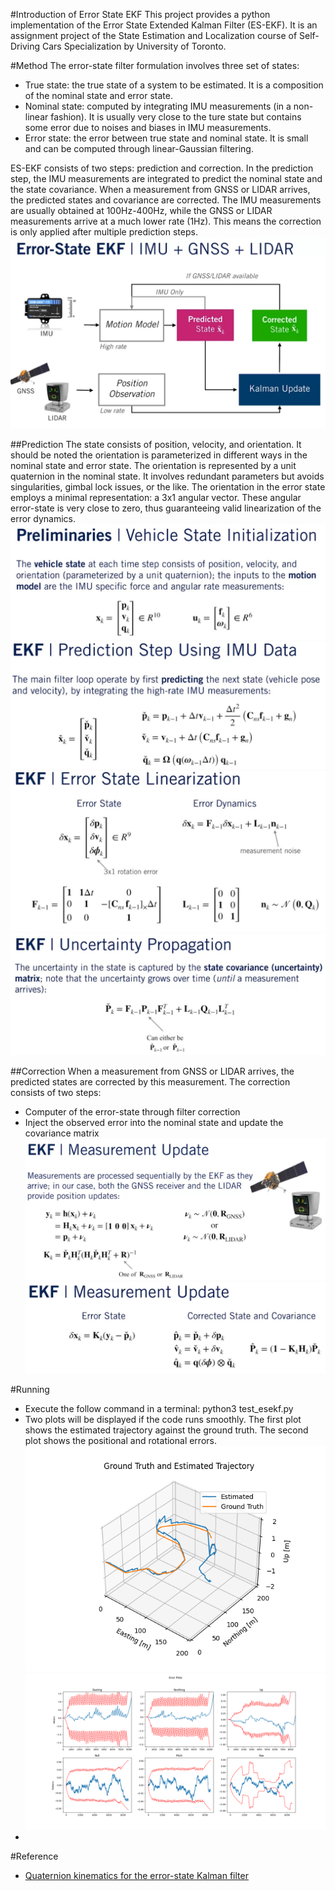 #Introduction of Error State EKF
This project provides a python implementation of the 
Error State Extended Kalman Filter (ES-EKF). It is an 
assignment project of the State Estimation and Localization course
of Self-Driving Cars Specialization by University of Toronto.

#Method
The error-state filter formulation involves three set of states:
- True state: the true state of a system to be estimated. It is
a composition of the nominal state and error state.
- Nominal state: computed by integrating IMU measurements 
(in a non-linear fashion). It is usually very close to the ture state
but contains some error due to noises and biases in IMU measurements.
- Error state: the error between true state and nominal state. It is small
and can be computed through linear-Gaussian filtering.

ES-EKF consists of two steps: prediction and correction. 
In the prediction step, the IMU measurements are integrated to predict 
the nominal state and the state covariance. When a measurement 
from GNSS or LIDAR arrives, the predicted states and covariance are corrected.
The IMU measurements are usually obtained at 100Hz-400Hz, while 
the GNSS or LIDAR measurements arrive at a much lower rate (1Hz). This means 
the correction is only applied after multiple prediction steps.
![](results/es_ekf_1.jpg)

##Prediction
The state consists of position, velocity, and orientation. It should be noted the 
orientation is parameterized in different ways in the nominal state and error state. 
The orientation is represented by a unit quaternion in the nominal state. It involves 
redundant parameters but avoids singularities, gimbal lock issues, or the like. The 
orientation in the error state employs a minimal representation: a 3x1 angular vector.
These angular error-state is very close to zero, thus guaranteeing valid linearization
of the error dynamics.
![](results/es_ekf_2.jpg)
![](results/es_ekf_3.jpg)
![](results/es_ekf_4.jpg)
![](results/es_ekf_5.jpg)

##Correction
When a measurement from GNSS or LIDAR arrives, 
the predicted states are corrected by this measurement.
The correction consists of two steps:
- Computer of the error-state through filter correction
- Inject the observed error into the nominal state and 
update the covariance matrix
![](results/es_ekf_6.jpg)
![](results/es_ekf_7.jpg)

#Running
- Execute the follow command in a terminal:
python3 test_esekf.py
- Two plots will be displayed if the code runs smoothly. 
The first plot shows the estimated trajectory against the ground
truth. The second plot shows the positional and rotational errors.
![](results/traj.png)
![](results/error.png)
- 
#Reference
- [Quaternion kinematics for the error-state Kalman filter](https://arxiv.org/abs/1711.02508)


